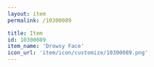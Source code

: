 ```yaml
---
layout: item
permalink: /10300089

title: Item
id: 10300089
item_name: 'Drowsy Face'
icon_url: 'item/icon/customize/10300089.png'
---
```

